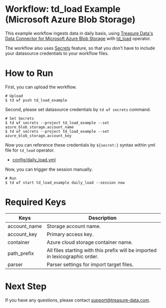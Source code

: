 # Workflow: td_load Example (Microsoft Azure Blob Storage)

This example workflow ingests data in daily basis, using [Treasure Data's Data Connector for Microsoft Azure Blob Storage](https://docs.treasuredata.com/display/public/INT/Microsoft+Azure+Blob+Storage+Import+Integration) with [td_load](https://docs.digdag.io/operators.html#td-load-treasure-data-bulk-loading) operator.

The workflow also uses [Secrets](https://docs.treasuredata.com/display/public/PD/Setting+Workflow+Secrets+from+the+Command+Line) feature, so that you don't have to include your datasource credentials to your workflow files.

# How to Run

First, you can upload the workflow.

    # Upload
    $ td wf push td_load_example

Second, please set datasource credentials by `td wf secrets` command.

    # Set Secrets
    $ td wf secrets --project td_load_example --set azure_blob_storage.account_name
    $ td wf secrets --project td_load_example --set azure_blob_storage.account_key

Now you can reference these credentials by `${secret:}` syntax within yml file for `td_load` operator.

- [config/daily_load.yml](config/daily_load.yml)

Now, you can trigger the session manually.

    # Run
    $ td wf start td_load_example daily_load --session now

# Required Keys

| Keys         | Description |
| ------------ | ----------- |
| account_name | Storage account name. |
| account_key  | Primary access key. |
| container    | Azure cloud storage container name. |
| path_prefix  | All files starting with this prefix will be imported in lexicographic order. |
| parser       | Parser settings for import target files. |

# Next Step

If you have any questions, please contact support@treasure-data.com.
